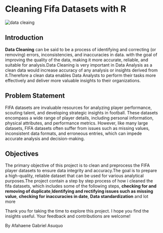 # Cleaning Fifa Datasets with R
![data cleaing](https://github.com/AsuquoGabby/Data-Cleaning-with-R/assets/107228379/e6d9a8b5-11d3-4259-95cc-42c35e1a27cd)


## Introduction
**Data Cleaning** can be said to be a process of identifying and correcting (or removing) errors, inconsistencies, and inaccuracies in data. with the goal of improving the quality of the data, making it more accurate, reliable, and suitable for analysis.Data Cleaning is very important in Data Analysis as a clean data would increase accuracy of any analysis or insights derived from it.Therefore a clean data enables Data Analysts to perform their tasks more effectively and deliver more valuable insights to their organizations.

## Problem Statement 
FIFA datasets are invaluable resources for analyzing player performance, scouting talent, and developing strategic insights in football. These datasets encompass a wide range of player details, including personal information, physical attributes, and performance metrics. However, like many large datasets, FIFA datasets often suffer from issues such as missing values, inconsistent data formats, and erroneous entries, which can impede accurate analysis and decision-making.

## Objectives 
The primary objective of this project is to clean and preprocess the FIFA player datasets to ensure data integrity and accuracy.The goal is to prepare a high-quality, reliable dataset that can be used for various analytical purposes.The project contain a step by step process of how i cleaned the fifa datasets, which includes some of the following steps, **checking for and removing of duplicate**,**Identifying and rectifying issues such as missing value**, **checking for inaccuracies in date**, **Data standardization** and lot more 

Thank you for taking the time to explore this project. I hope you find the insights useful. 
Your feedback and contributions are welcome!

By Afahaene Gabriel Asuquo
